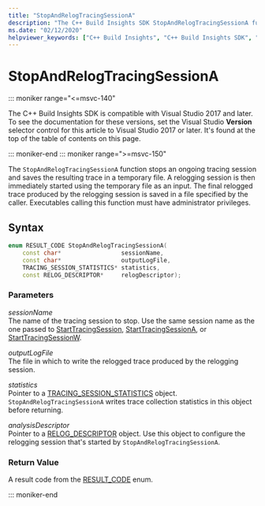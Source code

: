 ```yaml
---
title: "StopAndRelogTracingSessionA"
description: "The C++ Build Insights SDK StopAndRelogTracingSessionA function reference."
ms.date: "02/12/2020"
helpviewer_keywords: ["C++ Build Insights", "C++ Build Insights SDK", "StopAndRelogTracingSessionA", "throughput analysis", "build time analysis", "vcperf.exe"]
---
```

# StopAndRelogTracingSessionA

::: moniker range="<=msvc-140"

The C++ Build Insights SDK is compatible with Visual Studio 2017 and later. To see the documentation for these versions, set the Visual Studio **Version** selector control for this article to Visual Studio 2017 or later. It's found at the top of the table of contents on this page.

::: moniker-end
::: moniker range=">=msvc-150"

The `StopAndRelogTracingSessionA` function stops an ongoing tracing session and saves the resulting trace in a temporary file. A relogging session is then immediately started using the temporary file as an input. The final relogged trace produced by the relogging session is saved in a file specified by the caller. Executables calling this function must have administrator privileges.

## Syntax

```cpp
enum RESULT_CODE StopAndRelogTracingSessionA(
    const char*                 sessionName,
    const char*                 outputLogFile,
    TRACING_SESSION_STATISTICS* statistics,
    const RELOG_DESCRIPTOR*     relogDescriptor);
```

### Parameters

*sessionName*\
The name of the tracing session to stop. Use the same session name as the one passed to [StartTracingSession](start-tracing-session.md), [StartTracingSessionA](start-tracing-session-a.md), or [StartTracingSessionW](start-tracing-session-w.md).

*outputLogFile*\
The file in which to write the relogged trace produced by the relogging session.

*statistics*\
Pointer to a [TRACING_SESSION_STATISTICS](../other-types/tracing-session-statistics-struct.md) object. `StopAndRelogTracingSessionA` writes trace collection statistics in this object before returning.

*analysisDescriptor*\
Pointer to a [RELOG_DESCRIPTOR](../other-types/analysis-descriptor-struct.md) object. Use this object to configure the relogging session that's started by `StopAndRelogTracingSessionA`.

### Return Value

A result code from the [RESULT_CODE](../other-types/result-code-enum.md) enum.

::: moniker-end
